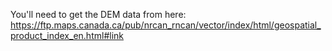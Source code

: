 You'll need to get the DEM data from here: https://ftp.maps.canada.ca/pub/nrcan_rncan/vector/index/html/geospatial_product_index_en.html#link 
